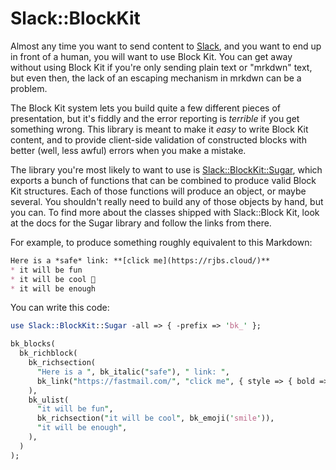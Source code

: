 # Slack::BlockKit

Almost any time you want to send content to [Slack](https://slack.com/), and
you want to end up in front of a human, you will want to use Block Kit.  You
can get away without using Block Kit if you're only sending plain text or
"mrkdwn" text, but even then, the lack of an escaping mechanism in mrkdwn can
be a problem.

The Block Kit system lets you build quite a few different pieces of
presentation, but it's fiddly and the error reporting is *terrible* if you get
something wrong.  This library is meant to make it *easy* to write Block Kit
content, and to provide client-side validation of constructed blocks with
better (well, less awful) errors when you make a mistake.

The library you're most likely to want to use is
[Slack::BlockKit::Sugar](https://metacpan.org/pod/Slack::BlockKit::Sugar),
which exports a bunch of functions that can be combined to produce valid Block
Kit structures.  Each of those functions will produce an object, or maybe
several.  You shouldn't really need to build any of those objects by hand, but
you can.  To find more about the classes shipped with Slack::Block Kit, look at
the docs for the Sugar library and follow the links from there.

For example, to produce something roughly equivalent to this Markdown:

```markdown
Here is a *safe* link: **[click me](https://rjbs.cloud/)**
* it will be fun
* it will be cool 🙂
* it will be enough
```

You can write this code:

```perl
use Slack::BlockKit::Sugar -all => { -prefix => 'bk_' };

bk_blocks(
  bk_richblock(
    bk_richsection(
      "Here is a ", bk_italic("safe"), " link: ",
      bk_link("https://fastmail.com/", "click me", { style => { bold => 1 } }),
    ),
    bk_ulist(
      "it will be fun",
      bk_richsection("it will be cool", bk_emoji('smile')),
      "it will be enough",
    ),
  )
);
```
